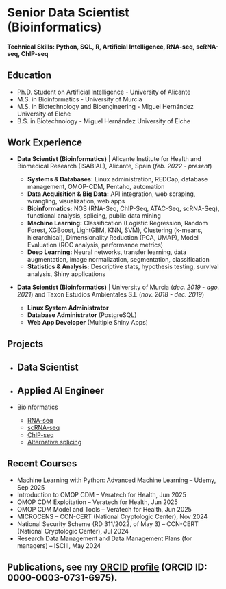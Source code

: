 # Senior Data Scientist (Bioinformatics)

#### Technical Skills: Python, SQL, R, Artificial Intelligence, RNA-seq, scRNA-seq, ChIP-seq

## Education
- Ph.D. Student on Artificial Intelligence - University of Alicante
- M.S. in Bioinformatics - University of Murcia
- M.S. in Biotechnology and Bioengineering - Miguel Hernández University of Elche
- B.S. in Biotechnology - Miguel Hernández University of Elche


## Work Experience
- **Data Scientist (Bioinformatics)** | Alicante Institute for Health and Biomedical Research (ISABIAL), Alicante, Spain (_feb. 2022 - present_)
  - **Systems & Databases:** Linux administration, REDCap, database management, OMOP-CDM, Pentaho, automation
  - **Data Acquisition & Big Data:** API integration, web scraping, wrangling, visualization, web apps
  - **Bioinformatics:** NGS (RNA-Seq, ChIP-Seq, ATAC-Seq, scRNA-Seq), functional analysis, splicing, public data mining
  - **Machine Learning:** Classification (Logistic Regression, Random Forest, XGBoost, LightGBM, KNN, SVM), Clustering (k-means, hierarchical), Dimensionality Reduction (PCA, UMAP), Model Evaluation (ROC analysis, performance metrics)
  - **Deep Learning:** Neural networks, transfer learning, data augmentation, image normalization, segmentation, classification
  - **Statistics & Analysis:** Descriptive stats, hypothesis testing, survival analysis, Shiny applications

- **Data Scientist (Bioinformatics)** | University of Murcia (_dec. 2019 - ago. 2021_) and Taxon Estudios Ambientales S.L (_nov. 2018 - dec. 2019_)
  - **Linux System Administrator**
  - **Database Administrator** (PostgreSQL)
  - **Web App Developer** (Multiple Shiny Apps)

## Projects
- Data Scientist
  -  

- Applied AI Engineer
  - 

- Bioinformatics
  - [RNA-seq]()
  - [scRNA-seq]()
  - [ChIP-seq]()
  - [Alternative splicing]()

## Recent Courses
- Machine Learning with Python: Advanced Machine Learning – Udemy, Sep 2025
- Introduction to OMOP CDM – Veratech for Health, Jun 2025
- OMOP CDM Exploitation – Veratech for Health, Jun 2025
- OMOP CDM Model and Tools – Veratech for Health, Jun 2025
- MICROCENS – CCN-CERT (National Cryptologic Center), Nov 2024
- National Security Scheme (RD 311/2022, of May 3) – CCN-CERT (National Cryptologic Center), Jul 2024
- Research Data Management and Data Management Plans (for managers) – ISCIII, May 2024

## Publications, see my [ORCID profile](https://orcid.org/0000-0003-0731-6975) (ORCID ID: 0000-0003-0731-6975).




